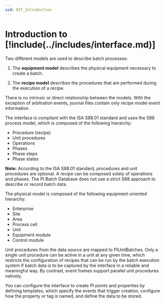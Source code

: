 ```yaml
---
uid: BIF_Introduction
---
```


# Introduction to [!include(../includes/interface.md)]

<!-- Add customized content between comments for the interace you're writing for -->



<!-- end comment-->

<!-- Content below applies to all interfaces. -->

Two different models are used to describe batch processes: 

1. The **equipment model** describes the physical equipment necessary to create a batch. 

2. The **recipe model** describes the procedures that are performed during the execution of a recipe. 

There is no intrinsic or direct relationship between the models. With the exception of arbitration events, journal files contain only recipe model event information. 

The interface is compliant with the ISA S88.01 standard and uses the S88 process model, which is composed of the following hierarchy: 

* Procedure (recipe) 
* Unit procedures 
* Operations 
* Phases 
* Phase steps 
* Phase states 

**Note:** According to the ISA S88.01 standard, procedures and unit procedures are optional. A recipe can be composed solely of operations and phases. The PI Batch Database does not use a strict S88 approach to describe or record batch data.

The physical model is composed of the following equipment-oriented hierarchy:

* Enterprise 
* Site 
* Area 
* Process cell 
* Unit 
* Equipment module 
* Control module 

Unit procedures from the data source are mapped to PIUnitBatches. Only a single unit procedure can be active in a unit at any given time, which restricts the configuration of recipes that can be run by the batch execution system if batch data is to be captured by the interface in a reliable and meaningful way. By contrast, event frames support parallel unit procedures natively. 

You can configure the interface to create PI points and properties by defining templates, which specify the events that trigger creation, configure how the property or tag is named, and define the data to be stored. 